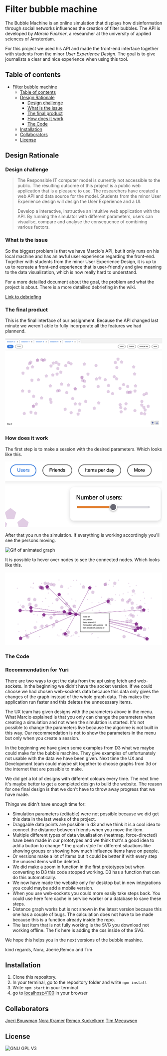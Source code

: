 # Filter bubble machine

The Bubble Machine is an online simulation that displays how disinformation through social networks influences the creation of filter bubbles. The API is developed by *Marcio Fuckner*, a researcher at the university of applied sciences of Amsterdam.

For this project we used his API and made the front-end interface together with students from the minor *User Experience Design*. The goal is to give journalists a clear and nice experience when using this tool.

## Table of contents

- [Filter bubble machine](#filter-bubble-machine)
  - [Table of contents](#table-of-contents)
  - [Design Rationale](#design-rationale)
    - [Design challenge](#design-challenge)
    - [What is the issue](#what-is-the-issue)
    - [The final product](#the-final-product)
    - [How does it work](#how-does-it-work)
    - [The Code](#the-code)
  - [Installation](#installation)
  - [Collaborators](#collaborators)
  - [License](#license)

## Design Rationale

### Design challenge

>The Responsible IT computer model is currently not accessible to the public. The resulting outcome of this project is a public web application that is a pleasure to use. The researchers have created a web API and data source for the model. Students from the minor User Experience design will design the User Experience and a UI.
>
>Develop a interactive, instructive an intuitive web application with the API. By running the simulator with different parameters, users can visualise, compare and analyse the consequence of combining various factors.

### What is the issue

So the biggest problem is that we have Marcio's API, but it only runs on his local machine and has an awful user experience regarding the front-end. Together with students from the minor User Experience Design, it is up to us to recreate a front-end experience that is user-friendly and give meaning to the data visualization, which is now really hard to understand.

For a more detailled document about the goal, the problem and what the project is about. There is a more detailled debriefing in the wiki.

[Link to debriefing](https://github.com/Kuckelkorn/bubble-machine/wiki/Debriefing)

### The final product

This is the final interface of our assignment. Because the API changed last minute we weren't able to fully incorporate all the features we had plannend.

![Overview](/docs/assets/initial.png)

### How does it work

The first step is to make a session with the desired parameters. Which looks like this.

![View with parameters](/docs/assets/parameters.png)

After that you run the simulation. If everything is working accordingly you'll see the persons moving.

![Gif of animated graph]()

It is possible to hover over nodes to see the connected nodes. Which looks like this.

![Node hover](/docs/assets/nodes.png)

### The Code

### Recommendation for Yuri

There are two ways to get the data from the api using fetch and web-sockets. In the beginning we didn't have the socket version. If we could choose we had chosen web-sockets data because this data only gives the changes of the graph instead of the whole graph data. This makes the application run faster and this deletes the unnecessary items.

The UX team has given designs with the parameters above in the menu. What Marcio explained is that you only can change the parameters when creating a simulation and not when the simulation is started. It's not possible to change the parameters live because the algorime is not built in this way. Our recommendation is not to show the parameters in the menu but only when you create a session.

In the beginning we have given some examples from D3 what we maybe could make for the bubble machine. They give examples of unfortunately not usable with the data we have been given. Next time the UX and Development team could maybe sit together to choose graphs from 3d or the internet that are possible to make.

We did get a lot of designs with different colours every time. The next time it's maybe better to get a completed design to build the website. The reason for one final design is that we don't have to throw away progress that we have made.

Things we didn't have enough time for:

* Simulation parameters (editable) were not possible because we did get this data in the last weeks of the project.
* Draggable data points are possible in d3 and we think it is a cool idea to connect the distance between friends  when you move the item.
* Multiple different types of data visualisation (heatmap, force-directed) have been made in our prototypes and we think that's a good idea to add a button to change * the graph style for different situations like showing groups or showing how much influence items have on people.
* Or versions make a lot of items but it could be better if with every step the unused items will be deleted.
* We did make a zoom in function in the first prototypes but when converting to D3 this code stopped working. D3 has a function that can do this automatically.
* We now have made the website only for desktop but in new integrations you could maybe add a mobile version.
* When you use web-sockets you could more easily take steps back.  You could use here fore cache in service worker or a database to save these steps.
* Distance graph works but is not shown in the latest version because this one has a couple of bugs. The calculation does not have to be made because this is a function already inside the repo. 
* The last item that is not fully working is the SVG you download not working offline. The fix here is adding the css inside of the SVG.

We hope this helps you in the next versions of the bubble mashine.

kind regards,
Nora, Joerie,Remco and Tim


## Installation

1. Clone this repository.
2. In your terminal, go to the repository folder and write `npm install`
3. Write `npm start` in your terminal
4. go to [localhost:4100](localhost:4100) in your browser

## Collaborators

[Joeri Bouwman](https://github.com/joeriBouwman25/)
[Nora Kramer](https://github.com/norakramer1)
[Remco Kuckelkorn](https://github.com/Kuckelkorn)
[Tim Meeuwsen](https://github.com/timmit147)

## License

![GNU GPL V3](https://www.gnu.org/graphics/gplv3-127x51.png)
